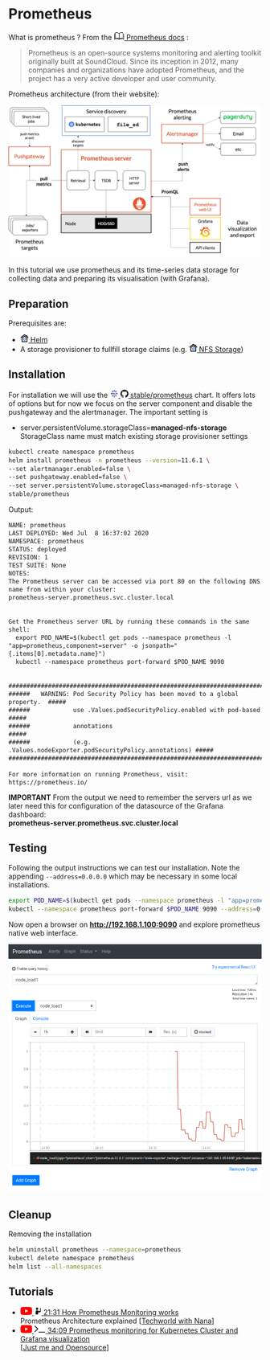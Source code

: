 # Prometheus

What is prometheus ? From the
[![](images/ico/book_16.png) Prometheus docs](https://prometheus.io/docs/introduction/overview/) :  

> Prometheus is an open-source systems monitoring and alerting toolkit originally built at SoundCloud. Since its inception in 2012, many companies and organizations have adopted Prometheus, and the project has a very active developer and user community.

Prometheus architecture (from their website):

[![](images/3rd-party/prometheus-architecture.png)](https://prometheus.io/docs/introduction/overview/)

In this tutorial we use prometheus and its time-series data storage for collecting 
data and preparing its visualisation (with Grafana).

## Preparation

Prerequisites are: 
- [![](images/ico/color/homekube_16.png) Helm](helm.md)
- A storage provisioner to fullfill storage claims (e.g. 
[![](images/ico/color/homekube_16.png) NFS Storage](nfs.md))


## Installation

For installation we will use the
[![](images/ico/color/helm_16.png) ![](images/ico/github_16.png) stable/prometheus](https://github.com/helm/charts/tree/master/stable/prometheus)
chart. It offers lots of options but for now we focus on the server component and disable
the pushgateway and the alertmanager. The important setting is

- server.persistentVolume.storageClass=**managed-nfs-storage**  
StorageClass name must match existing storage provisioner settings

```bash
kubectl create namespace prometheus
helm install prometheus -n prometheus --version=11.6.1 \
--set alertmanager.enabled=false \
--set pushgateway.enabled=false \
--set server.persistentVolume.storageClass=managed-nfs-storage \
stable/prometheus
```
Output:
```text
NAME: prometheus
LAST DEPLOYED: Wed Jul  8 16:37:02 2020
NAMESPACE: prometheus
STATUS: deployed
REVISION: 1
TEST SUITE: None
NOTES:
The Prometheus server can be accessed via port 80 on the following DNS name from within your cluster:
prometheus-server.prometheus.svc.cluster.local


Get the Prometheus server URL by running these commands in the same shell:
  export POD_NAME=$(kubectl get pods --namespace prometheus -l "app=prometheus,component=server" -o jsonpath="{.items[0].metadata.name}")
  kubectl --namespace prometheus port-forward $POD_NAME 9090


#################################################################################
######   WARNING: Pod Security Policy has been moved to a global property.  #####
######            use .Values.podSecurityPolicy.enabled with pod-based      #####
######            annotations                                               #####
######            (e.g. .Values.nodeExporter.podSecurityPolicy.annotations) #####
#################################################################################

For more information on running Prometheus, visit:
https://prometheus.io/
```

**IMPORTANT**
From the output we need to remember the servers url as we later need this for configuration of
the datasource of the Grafana dashboard:  
**prometheus-server.prometheus.svc.cluster.local**

## Testing 
Following the output instructions we can test our installation. Note the appending `--address=0.0.0.0`
which may be necessary in some local installations.
```bash
export POD_NAME=$(kubectl get pods --namespace prometheus -l "app=prometheus,component=server" -o jsonpath="{.items[0].metadata.name}")
kubectl --namespace prometheus port-forward $POD_NAME 9090 --address=0.0.0.0
```
Now open a browser on **http://192.168.1.100:9090** and explore prometheus native web interface.

![](images/prometheus-web.png)

## Cleanup

Removing the installation

```bash
helm uninstall prometheus --namespace=prometheus
kubectl delete namespace prometheus
helm list --all-namespaces
```

## Tutorials

 - [![](images/ico/color/youtube_16.png) ![](images/ico/instructor_16.png) 
21:31 How Prometheus Monitoring works](https://www.youtube.com/watch?v=h4Sl21AKiDg)  
 Prometheus Architecture explained 
 [[Techworld with Nana](https://www.youtube.com/channel/UCdngmbVKX1Tgre699-XLlUA)]   
 - [![](images/ico/color/youtube_16.png) ![](images/ico/terminal_16.png) 34:09 Prometheus monitoring for Kubernetes Cluster and Grafana visualization](https://www.youtube.com/watch?v=CmPdyvgmw-A)  
 [[Just me and Opensource](https://www.youtube.com/channel/UC6VkhPuCCwR_kG0GExjoozg)] 
